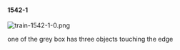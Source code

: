 #### 1542-1
![train-1542-1-0.png](https://github.com/lil-lab/nlvr/raw/master/nlvr/train/images/46/train-1542-1-0.png "train-1542-1-0.png")

one of the grey box has three objects touching the edge